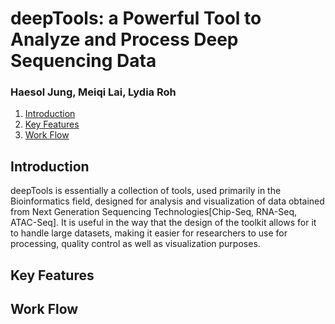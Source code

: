 # deepTools: a Powerful Tool to Analyze and Process Deep Sequencing Data
### Haesol Jung, Meiqi Lai, Lydia Roh

1. [Introduction](#111)
2. [Key Features](#211)
3. [Work Flow](#311)

## Introduction<a name="111"></a>

deepTools is essentially a collection of tools, used primarily in the Bioinformatics field, designed for analysis and visualization of data obtained from Next Generation Sequencing Technologies[Chip-Seq, RNA-Seq, ATAC-Seq]. It is useful in the way that the design of the toolkit allows for it to handle large datasets, making it easier for researchers to use for processing, quality control as well as visualization purposes.

## Key Features<a name="211"></a>

## Work Flow<a name="3311"></a>

